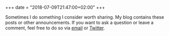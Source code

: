+++
date = "2018-07-09T21:47:00+02:00"
+++

Sometimes I do something I consider worth sharing. My blog contains these posts
or other announcements. If you want to ask a question or leave a comment, feel
free to do so via [email](mailto:dev@hjdskes.nl) or <a
href="https://twitter.com/Hjdskes" title="Hjdskes on Twitter"
rel=me>Twitter</a>.


